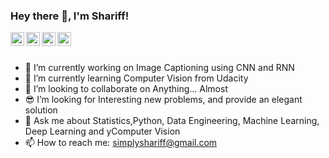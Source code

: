 ### Hey there 👋, I'm Shariff!


<a href="https://twitter.com/SyedShariff4">
  <img align="left" alt="Syed Shariff | Twitter" width="22px" src="https://cdn.jsdelivr.net/npm/simple-icons@v3/icons/twitter.svg" />
</a>
<a href="https://www.linkedin.com/in/syed-shariff/">
  <img align="left" alt="Shariff's LinkdeIN" width="22px" src="https://cdn.jsdelivr.net/npm/simple-icons@v3/icons/linkedin.svg" />
</a>
<a href="https://www.instagram.com/bahot_shariff/">
  <img align="left" alt="Shariff's Instagram" width="22px" src="https://cdn.jsdelivr.net/npm/simple-icons@v3/icons/instagram.svg" />
</a>
<a href="https://medium.com/@simplyshariff">
  <img align="left" alt="Shariff's Medium" width="22px" src="https://cdn.jsdelivr.net/npm/simple-icons@v3/icons/medium.svg" />
</a>
<br />
<br />

- 🔭 I’m currently working on Image Captioning using CNN and RNN
- 🌱 I’m currently learning Computer Vision from Udacity
- 👯 I’m looking to collaborate on Anything... Almost
- 😎 I’m looking for Interesting new problems, and provide an elegant solution
- 💬 Ask me about Statistics,Python, Data Engineering, Machine Learning, Deep Learning and yComputer Vision
- 📫 How to reach me: simplyshariff@gmail.com
